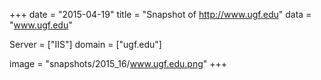
+++
date = "2015-04-19"
title = "Snapshot of http://www.ugf.edu"
data = "www.ugf.edu"

Server = ["IIS"]
domain = ["ugf.edu"]

  image = "snapshots/2015_16/www.ugf.edu.png"
+++
#
